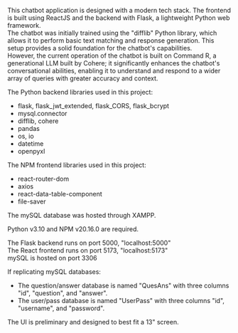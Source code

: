 This chatbot application is designed with a modern tech stack. The frontend is built using ReactJS and the backend with Flask, a lightweight Python web framework.  
The chatbot was initially trained using the "difflib" Python library, which allows it to perform basic text matching and response generation. This setup provides a solid foundation for the chatbot's capabilities.  
However, the current operation of the chatbot is built on Command R, a generational LLM built by Cohere; it significantly enhances the chatbot's conversational abilities, enabling it to understand and respond to a wider array of queries with greater accuracy and context.

The Python backend libraries used in this project:

- flask, flask_jwt_extended, flask_CORS, flask_bcrypt
- mysql.connector
- difflib, cohere
- pandas
- os, io
- datetime
- openpyxl

The NPM frontend libraries used in this project:

- react-router-dom
- axios
- react-data-table-component
- file-saver

The mySQL database was hosted through XAMPP.

Python v3.10 and NPM v20.16.0 are required.

The Flask backend runs on port 5000, "localhost:5000"  
The React frontend runs on port 5173, "localhost:5173"  
mySQL is hosted on port 3306

If replicating mySQL databases:

- The question/answer database is named "QuesAns" with three columns "id", "question", and "answer".
- The user/pass database is named "UserPass" with three columns "id", "username", and "password".

The UI is preliminary and designed to best fit a 13" screen.
